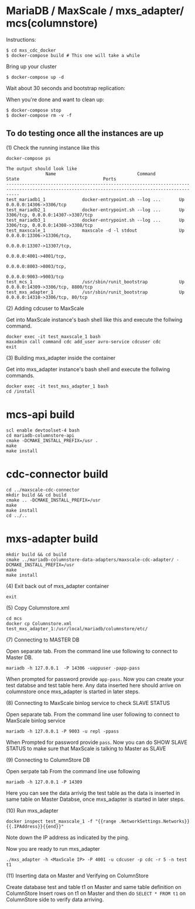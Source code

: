 # MariaDB / MaxScale /  mxs_adapter/ mcs(columnstore)



Instructions:

```
$ cd mxs_cdc_docker
$ docker-compose build # This one will take a while
```

Bring up your cluster

```
$ docker-compose up -d
```

Wait about 30 seconds and bootstrap replication:

When you're done and want to clean up:

```
$ docker-compose stop
$ docker-compose rm -v -f
```

## To do testing once all the instances are up

(1)  Check the running instance like this

```
docker-compose ps

The output should look like
               Name                               Command                               State                                Ports
-------------------------------------------------------------------------------------------------------------------------------------------------
test_mariadb1_1              docker-entrypoint.sh --log ...       Up                                   0.0.0.0:14306->3306/tcp
test_mariadb2_1              docker-entrypoint.sh --log ...       Up                                   3306/tcp, 0.0.0.0:14307->3307/tcp
test_mariadb3_1              docker-entrypoint.sh --log ...       Up                                   3306/tcp, 0.0.0.0:14308->3308/tcp
test_maxscale_1              maxscale -d -l stdout                Up                                   0.0.0.0:13306->13306/tcp,
                                                                                                               0.0.0.0:13307->13307/tcp,
                                                                                                               0.0.0.0:4001->4001/tcp,
                                                                                                               0.0.0.0:8003->8003/tcp,
                                                                                                               0.0.0.0:9003->9003/tcp
test_mcs_1                   /usr/sbin/runit_bootstrap            Up                                   0.0.0.0:14309->3306/tcp, 8800/tcp
test_mxs_adapter_1           /usr/sbin/runit_bootstrap            Up                                   0.0.0.0:14310->3306/tcp, 80/tcp

```

(2) Adding cdcuser to MaxScale

Get into MaxScale instance's bash shell like this and execute the follwing
command.

```
docker exec -it test_maxscale_1 bash
maxadmin call command cdc add_user avro-service cdcuser cdc
exit
```

(3) Building mxs_adapter inside the container

Get into mxs_adapter instance's bash shell and execute the follwing commands.

```
docker exec -it test_mxs_adapter_1 bash
cd /install
```

# mcs-api build

```
scl enable devtoolset-4 bash
cd mariadb-columnstore-api
cmake -DCMAKE_INSTALL_PREFIX=/usr .
make
make install
```

# cdc-connector build

```
cd ../maxscale-cdc-connector
mkdir build && cd build
cmake .. -DCMAKE_INSTALL_PREFIX=/usr
make
make install
cd ../..
```

# mxs-adapter build

```
mkdir build && cd build
cmake ../mariadb-columnstore-data-adapters/maxscale-cdc-adapter/ -DCMAKE_INSTALL_PREFIX=/usr
make
make install
```

(4) Exit back out of mxs_adapter container

```
exit
```

(5) Copy Columnstore.xml

```
cd mcs
docker cp Columnstore.xml test_mxs_adapter_1:/usr/local/mariadb/columnstore/etc/
```

(7) Connecting to MASTER DB

Open separate tab. From the command line use following to connect to Master DB.

```
mariadb -h 127.0.0.1  -P 14306 -uappuser -papp-pass
```

When prompted for password provide `app-pass`. Now you can create your test
databse and test table here. Any data inserted here should arrive on columnstore
once mxs_adapter is started in later steps.

(8) Connecting to MaxScale binlog service to check SLAVE STATUS

Open separate tab. From the command line user following to connect to MaxScale
binlog service

```
mariadb -h 127.0.0.1 -P 9003 -u repl -ppass
```

When Prompted for password provide `pass`. Now you can do SHOW SLAVE STATUS to
make sure that MaxScale is talking to Master as SLAVE

(9) Connecting to ColumnStore DB

Open serpate tab
From the command line use following

```
mariadb -h 127.0.0.1 -P 14309
```

Here you can see the data arrivig the test table as the data is inserted in same
table on Master Databse, once mxs_adapter is started in later steps.

(10) Run mxs_adapter

```
docker inspect test_maxscale_1 -f "{{range .NetworkSettings.Networks}}{{.IPAddress}}{{end}}"
```

Note down the IP address as indicated by the ping.

Now you are ready to run mxs_adapter

```
./mxs_adapter -h <MaxScale IP> -P 4001 -u cdcuser -p cdc -r 5 -n test t1
```

(11) Inserting data on Master and Verifying on ColumnStore

Create database test and table t1 on Master and same table definition on
ColumnStore Insert rows on t1 on Master and then do `SELECT * FROM t1` on
ColumnStore side to verify data arriving.
